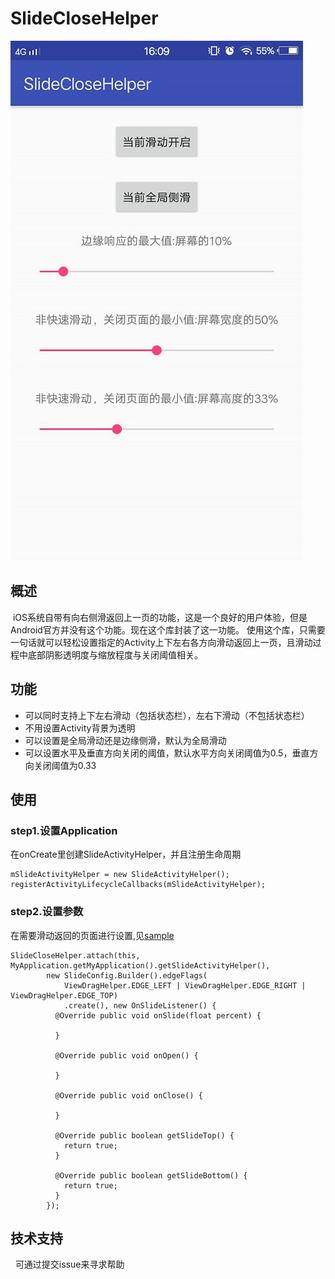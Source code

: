 # SlideCloseHelper

![slide_main](https://github.com/WhatHowWhy/SlideCloseHelper/blob/master/screenshot/slide_close.jpg)

## 概述
  iOS系统自带有向右侧滑返回上一页的功能，这是一个良好的用户体验，但是Android官方并没有这个功能。现在这个库封装了这一功能。
  使用这个库，只需要一句话就可以轻松设置指定的Activity上下左右各方向滑动返回上一页，且滑动过程中底部阴影透明度与缩放程度与关闭阈值相关。
  
## 功能
  - 可以同时支持上下左右滑动（包括状态栏），左右下滑动（不包括状态栏）
  - 不用设置Activity背景为透明
  - 可以设置是全局滑动还是边缘侧滑，默认为全局滑动
  - 可以设置水平及垂直方向关闭的阈值，默认水平方向关闭阈值为0.5，垂直方向关闭阈值为0.33
  
## 使用 
### step1.设置Application
   在onCreate里创建SlideActivityHelper，并且注册生命周期
     
    mSlideActivityHelper = new SlideActivityHelper();
    registerActivityLifecycleCallbacks(mSlideActivityHelper);
 
### step2.设置参数
   在需要滑动返回的页面进行设置,见[sample](https://github.com/WhatHowWhy/SlideCloseHelper/blob/master/app/src/main/java/com/cll/slideclosehelper/SlideActivity.java)
   
    SlideCloseHelper.attach(this, MyApplication.getMyApplication().getSlideActivityHelper(),
            new SlideConfig.Builder().edgeFlags(
                ViewDragHelper.EDGE_LEFT | ViewDragHelper.EDGE_RIGHT | ViewDragHelper.EDGE_TOP)
                .create(), new OnSlideListener() {
              @Override public void onSlide(float percent) {

              }

              @Override public void onOpen() {

              }

              @Override public void onClose() {

              }

              @Override public boolean getSlideTop() {
                return true;
              }

              @Override public boolean getSlideBottom() {
                return true;
              }
            });
    
 ## 技术支持
   可通过提交issue来寻求帮助
   
 
